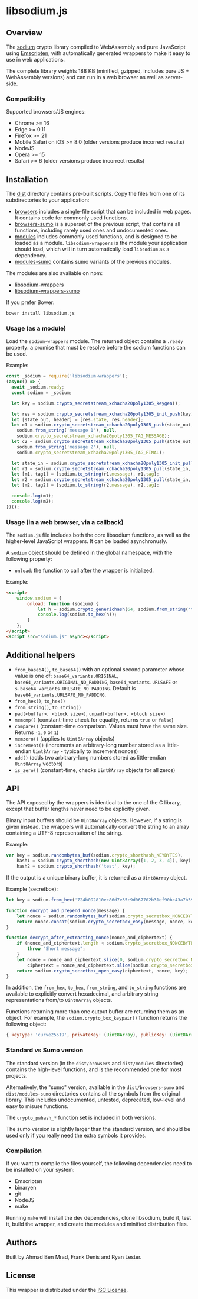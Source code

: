# libsodium.js

## Overview

The [sodium](https://github.com/jedisct1/libsodium) crypto library
compiled to WebAssembly and pure JavaScript using
[Emscripten](https://github.com/kripken/emscripten), with
automatically generated wrappers to make it easy to use in web
applications.

The complete library weights 188 KB (minified, gzipped, includes pure JS +
WebAssembly versions) and can run in a web browser as well as server-side.

### Compatibility

Supported browsers/JS engines:

* Chrome >= 16
* Edge >= 0.11
* Firefox >= 21
* Mobile Safari on iOS >= 8.0 (older versions produce incorrect results)
* NodeJS
* Opera >= 15
* Safari >= 6 (older versions produce incorrect results)

## Installation

The [dist](https://github.com/jedisct1/libsodium.js/tree/master/dist)
directory contains pre-built scripts. Copy the files from one of its
subdirectories to your application:

- [browsers](https://github.com/jedisct1/libsodium.js/tree/master/dist/browsers)
includes a single-file script that can be included in web pages.
It contains code for commonly used functions.
- [browsers-sumo](https://github.com/jedisct1/libsodium.js/tree/master/dist/browsers-sumo)
is a superset of the previous script, that contains all functions,
including rarely used ones and undocumented ones.
- [modules](https://github.com/jedisct1/libsodium.js/tree/master/dist/modules)
includes commonly used functions, and is designed to be loaded as a module.
`libsodium-wrappers` is the module your application should load, which
will in turn automatically load `libsodium` as a dependency.
- [modules-sumo](https://github.com/jedisct1/libsodium.js/tree/master/dist/modules-sumo)
contains sumo variants of the previous modules.

The modules are also available on npm:
- [libsodium-wrappers](https://www.npmjs.com/package/libsodium-wrappers)
- [libsodium-wrappers-sumo](https://www.npmjs.com/package/libsodium-wrappers-sumo)

If you prefer Bower:

```sh
bower install libsodium.js
```

### Usage (as a module)

Load the `sodium-wrappers` module. The returned object contains a `.ready`
property: a promise that must be resolve before the sodium functions
can be used.

Example:

```js
const _sodium = require('libsodium-wrappers');
(async() => {
  await _sodium.ready;
  const sodium = _sodium;

  let key = sodium.crypto_secretstream_xchacha20poly1305_keygen();

  let res = sodium.crypto_secretstream_xchacha20poly1305_init_push(key);
  let [state_out, header] = [res.state, res.header];
  let c1 = sodium.crypto_secretstream_xchacha20poly1305_push(state_out,
    sodium.from_string('message 1'), null,
    sodium.crypto_secretstream_xchacha20poly1305_TAG_MESSAGE);
  let c2 = sodium.crypto_secretstream_xchacha20poly1305_push(state_out,
    sodium.from_string('message 2'), null,
    sodium.crypto_secretstream_xchacha20poly1305_TAG_FINAL);

  let state_in = sodium.crypto_secretstream_xchacha20poly1305_init_pull(header, key);
  let r1 = sodium.crypto_secretstream_xchacha20poly1305_pull(state_in, c1);
  let [m1, tag1] = [sodium.to_string(r1.message), r1.tag];
  let r2 = sodium.crypto_secretstream_xchacha20poly1305_pull(state_in, c2);
  let [m2, tag2] = [sodium.to_string(r2.message), r2.tag];

  console.log(m1);
  console.log(m2);
})();
```

### Usage (in a web browser, via a callback)

The `sodium.js` file includes both the core libsodium functions, as
well as the higher-level JavaScript wrappers. It can be loaded
asynchronusly.

A `sodium` object should be defined in the global namespace, with the
following property:

- `onload`: the function to call after the wrapper is initialized.

Example:

```html
<script>
    window.sodium = {
        onload: function (sodium) {
            let h = sodium.crypto_generichash(64, sodium.from_string('test'));
            console.log(sodium.to_hex(h));
        }
    };
</script>
<script src="sodium.js" async></script>
```

## Additional helpers

* `from_base64()`, `to_base64()` with an optional second parameter
whose value is one of: `base64_variants.ORIGINAL`, `base64_variants.ORIGINAL_NO_PADDING`,
`base64_variants.URLSAFE` or `s.base64_variants.URLSAFE_NO_PADDING`. Default is `base64_variants.URLSAFE_NO_PADDING`.
* `from_hex()`, `to_hex()`
* `from_string()`, `to_string()`
* `pad(<buffer>, <block size>)`, `unpad(<buffer>, <block size>)`
* `memcmp()` (constant-time check for equality, returns `true` or `false`)
* `compare()` (constant-time comparison. Values must have the same
size. Returns `-1`, `0` or `1`)
* `memzero()` (applies to `Uint8Array` objects)
* `increment()` (increments an arbitrary-long number stored as a
little-endian `Uint8Array` - typically to increment nonces)
* `add()` (adds two arbitrary-long numbers stored as little-endian
`Uint8Array` vectors)
* `is_zero()` (constant-time, checks `Uint8Array` objects for all zeros)

## API

The API exposed by the wrappers is identical to the one of the C
library, except that buffer lengths never need to be explicitly given.

Binary input buffers should be `Uint8Array` objects. However, if a string
is given instead, the wrappers will automatically convert the string
to an array containing a UTF-8 representation of the string.

Example:

```javascript
var key = sodium.randombytes_buf(sodium.crypto_shorthash_KEYBYTES),
    hash1 = sodium.crypto_shorthash(new Uint8Array([1, 2, 3, 4]), key),
    hash2 = sodium.crypto_shorthash('test', key);
```

If the output is a unique binary buffer, it is returned as a
`Uint8Array` object.

Example (secretbox):

```javascript
let key = sodium.from_hex('724b092810ec86d7e35c9d067702b31ef90bc43a7b598626749914d6a3e033ed');

function encrypt_and_prepend_nonce(message) {
    let nonce = sodium.randombytes_buf(sodium.crypto_secretbox_NONCEBYTES);
    return nonce.concat(sodium.crypto_secretbox_easy(message, nonce, key));
}

function decrypt_after_extracting_nonce(nonce_and_ciphertext) {
    if (nonce_and_ciphertext.length < sodium.crypto_secretbox_NONCEBYTES + sodium.crypto_secretbox_MACBYTES) {
        throw "Short message";
    }
    let nonce = nonce_and_ciphertext.slice(0, sodium.crypto_secretbox_NONCEBYTES),
        ciphertext = nonce_and_ciphertext.slice(sodium.crypto_secretbox_NONCEBYTES);
    return sodium.crypto_secretbox_open_easy(ciphertext, nonce, key);
}
```

In addition, the `from_hex`, `to_hex`, `from_string`, and `to_string`
functions are available to explicitly convert hexadecimal, and
arbitrary string representations from/to `Uint8Array` objects.

Functions returning more than one output buffer are returning them as
an object. For example, the `sodium.crypto_box_keypair()` function
returns the following object:
```javascript
{ keyType: 'curve25519', privateKey: (Uint8Array), publicKey: (Uint8Array) }
```

### Standard vs Sumo version

The standard version (in the `dist/browsers` and `dist/modules`
directories) contains the high-level functions, and is the recommended
one for most projects.

Alternatively, the "sumo" version, available in the
`dist/browsers-sumo` and `dist/modules-sumo` directories contains all
the symbols from the original library. This includes undocumented,
untested, deprecated, low-level and easy to misuse functions.

The `crypto_pwhash_*` function set is included in both versions.

The sumo version is slightly larger than the standard version, and
should be used only if you really need the extra symbols it provides.

### Compilation

If you want to compile the files yourself, the following dependencies
need to be installed on your system:

* Emscripten
* binaryen
* git
* NodeJS
* make

Running `make` will install the dev dependencies, clone libsodium,
build it, test it, build the wrapper, and create the modules and
minified distribution files.

## Authors

Built by Ahmad Ben Mrad, Frank Denis and Ryan Lester.

## License

This wrapper is distributed under the
[ISC License](https://en.wikipedia.org/wiki/ISC_license).
